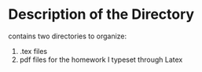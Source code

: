 # Description of the Directory

contains two directories to organize:
1. .tex files
2. pdf files
for the homework I typeset through Latex
